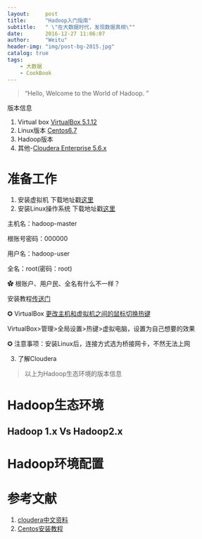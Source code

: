 ```yaml
---
layout:     post
title:      "Hadoop入门指南"
subtitle:   " \"在大数据时代，发现数据真相\""
date:       2016-12-27 11:06:07
author:     "Weitu"
header-img: "img/post-bg-2015.jpg"
catalog: true
tags:
    - 大数据
    - CookBook
---
```


> “Hello, Welcome to the World of Hadoop. ”

版本信息

1. Virtual box [VirtualBox 5.1.12](http://download.virtualbox.org/virtualbox/5.1.12/VirtualBox-5.1.12-112440-Win.exe)
2. Linux版本 [Centos6.7](http://mirror.symnds.com/distributions/CentOS-vault/6.7/isos/x86_64/CentOS-6.7-x86_64-bin-DVD1to2.torrent)
2. Hadoop版本
3. 其他-[Cloudera Enterprise 5.6.x](https://www.cloudera.com/documentation/enterprise/5-6-x/topics/cm_ig_install_path_c.html)

# 准备工作

1. 安装虚拟机	下载地址戳[这里](https://www.virtualbox.org/wiki/Downloads)
2. 安装Linux操作系统	下载地址戳[这里](http://mirror.symnds.com/distributions/CentOS-vault/6.7/isos/x86_64/)

主机名：hadoop-master

根账号密码：000000

用户名：hadoop-user

全名：root(密码：root)

✿ 根账户、用户民、全名有什么不一样？

安装教程[传送门](http://www.cnblogs.com/xia520pi/archive/2012/05/16/2503770.html)

✪ VirtualBox [更改主机和虚拟机之间的鼠标切换热键](http://blog.csdn.net/risingsun001/article/details/38037207)	

VirtualBox>管理>全局设置>热键>虚拟电脑，设置为自己想要的效果

✪ 注意事项：安装Linux后，连接方式选为桥接网卡，不然无法上网

3. 了解Cloudera

> 以上为Hadoop生态环境的版本信息

# Hadoop生态环境
##  Hadoop 1.x Vs Hadoop2.x
# Hadoop环境配置




# 参考文献
1. [cloudera中文资料](http://www.cloudera.com/content/www/zh-CN/documentation/enterprise/5-3-x/topics/introduction.html)
2. [Centos安装教程](http://www.cnblogs.com/xia520pi/archive/2012/05/16/2503770.html)